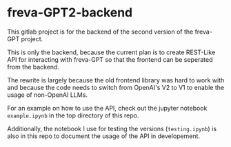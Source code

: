 # freva-GPT2-backend

This gitlab project is for the backend of the second version of the freva-GPT project. 

This is only the backend, because the current plan is to create REST-Like API for interacting with freva-GPT
so that the frontend can be seperated from the backend. 

The rewrite is largely because the old frontend library was hard to work with 
and because the code needs to switch from OpenAI's V2 to V1 to enable the usage of non-OpenAI LLMs.

For an example on how to use the API, check out the jupyter notebook `example.ipynb` in the top directory of this repo. 

Additionally, the notebook I use for testing the versions (`testing.ipynb`) is also in this repo to document the usage of the API in developement. 
